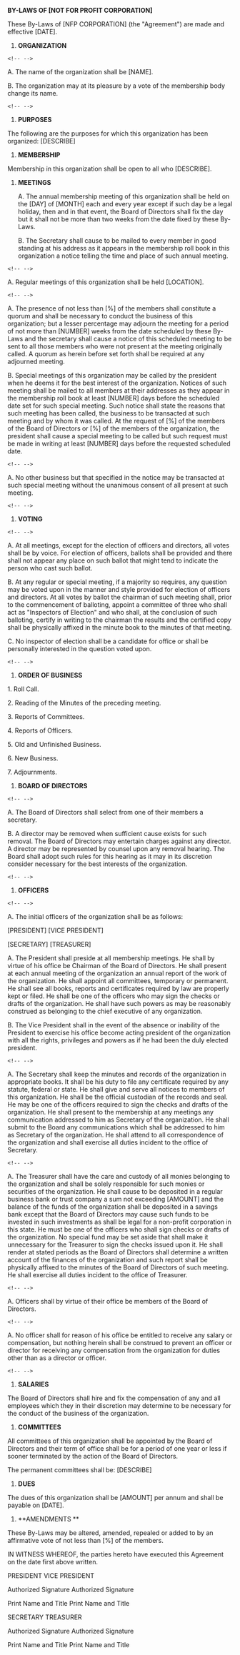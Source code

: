 **BY-LAWS OF \[NOT FOR PROFIT CORPORATION\]**

These By-Laws of \[NFP CORPORATION\] (the "Agreement") are made and
effective \[DATE\].

1.  **ORGANIZATION**

```{=html}
<!-- -->
```
A.  The name of the organization shall be \[NAME\].

B.  The organization may at its pleasure by a vote of the membership
    body change its name.

```{=html}
<!-- -->
```
1.  **PURPOSES**

The following are the purposes for which this organization has been
organized: \[DESCRIBE\]

1.  **MEMBERSHIP**

Membership in this organization shall be open to all who \[DESCRIBE\].

1.  **MEETINGS**

    A.  The annual membership meeting of this organization shall be held
        on the \[DAY\] of \[MONTH\] each and every year except if such
        day be a legal holiday, then and in that event, the Board of
        Directors shall fix the day but it shall not be more than two
        weeks from the date fixed by these By-Laws.

    B.  The Secretary shall cause to be mailed to every member in good
        standing at his address as it appears in the membership roll
        book in this organization a notice telling the time and place of
        such annual meeting.

```{=html}
<!-- -->
```
A.  Regular meetings of this organization shall be held \[LOCATION\].

```{=html}
<!-- -->
```
A.  The presence of not less than \[%\] of the members shall constitute
    a quorum and shall be necessary to conduct the business of this
    organization; but a lesser percentage may adjourn the meeting for a
    period of not more than \[NUMBER\] weeks from the date scheduled by
    these By-Laws and the secretary shall cause a notice of this
    scheduled meeting to be sent to all those members who were not
    present at the meeting originally called. A quorum as herein before
    set forth shall be required at any adjourned meeting.

B.  Special meetings of this organization may be called by the president
    when he deems it for the best interest of the organization. Notices
    of such meeting shall be mailed to all members at their addresses as
    they appear in the membership roll book at least \[NUMBER\] days
    before the scheduled date set for such special meeting. Such notice
    shall state the reasons that such meeting has been called, the
    business to be transacted at such meeting and by whom it was called.
    At the request of \[%\] of the members of the Board of Directors or
    \[%\] of the members of the organization, the president shall cause
    a special meeting to be called but such request must be made in
    writing at least \[NUMBER\] days before the requested scheduled
    date.

```{=html}
<!-- -->
```
A.  No other business but that specified in the notice may be transacted
    at such special meeting without the unanimous consent of all present
    at such meeting.

```{=html}
<!-- -->
```
1.  **VOTING**

```{=html}
<!-- -->
```
A.  At all meetings, except for the election of officers and directors,
    all votes shall be by voice. For election of officers, ballots shall
    be provided and there shall not appear any place on such ballot that
    might tend to indicate the person who cast such ballot.

B.  At any regular or special meeting, if a majority so requires, any
    question may be voted upon in the manner and style provided for
    election of officers and directors. At all votes by ballot the
    chairman of such meeting shall, prior to the commencement of
    balloting, appoint a committee of three who shall act as
    \"Inspectors of Election\" and who shall, at the conclusion of such
    balloting, certify in writing to the chairman the results and the
    certified copy shall be physically affixed in the minute book to the
    minutes of that meeting.

C.  No inspector of election shall be a candidate for office or shall be
    personally interested in the question voted upon.

```{=html}
<!-- -->
```
1.  **ORDER OF BUSINESS**

1\. Roll Call.

2\. Reading of the Minutes of the preceding meeting.

3\. Reports of Committees.

4\. Reports of Officers.

5\. Old and Unfinished Business.

6\. New Business.

7\. Adjournments.

1.  **BOARD OF DIRECTORS**

```{=html}
<!-- -->
```
A.  The Board of Directors shall select from one of their members a
    secretary.

B.  A director may be removed when sufficient cause exists for such
    removal. The Board of Directors may entertain charges against any
    director. A director may be represented by counsel upon any removal
    hearing. The Board shall adopt such rules for this hearing as it may
    in its discretion consider necessary for the best interests of the
    organization.

```{=html}
<!-- -->
```
1.  **OFFICERS**

```{=html}
<!-- -->
```
A.  The initial officers of the organization shall be as follows:

\[PRESIDENT\] \[VICE PRESIDENT\]

\[SECRETARY\] \[TREASURER\]

A.  The President shall preside at all membership meetings. He shall by
    virtue of his office be Chairman of the Board of Directors. He shall
    present at each annual meeting of the organization an annual report
    of the work of the organization. He shall appoint all committees,
    temporary or permanent. He shall see all books, reports and
    certificates required by law are properly kept or filed. He shall be
    one of the officers who may sign the checks or drafts of the
    organization. He shall have such powers as may be reasonably
    construed as belonging to the chief executive of any organization.

B.  The Vice President shall in the event of the absence or inability of
    the President to exercise his office become acting president of the
    organization with all the rights, privileges and powers as if he had
    been the duly elected president.

```{=html}
<!-- -->
```
A.  The Secretary shall keep the minutes and records of the organization
    in appropriate books. It shall be his duty to file any certificate
    required by any statute, federal or state. He shall give and serve
    all notices to members of this organization. He shall be the
    official custodian of the records and seal. He may be one of the
    officers required to sign the checks and drafts of the organization.
    He shall present to the membership at any meetings any communication
    addressed to him as Secretary of the organization. He shall submit
    to the Board any communications which shall be addressed to him as
    Secretary of the organization. He shall attend to all correspondence
    of the organization and shall exercise all duties incident to the
    office of Secretary.

```{=html}
<!-- -->
```
A.  The Treasurer shall have the care and custody of all monies
    belonging to the organization and shall be solely responsible for
    such monies or securities of the organization. He shall cause to be
    deposited in a regular business bank or trust company a sum not
    exceeding \[AMOUNT\] and the balance of the funds of the
    organization shall be deposited in a savings bank except that the
    Board of Directors may cause such funds to be invested in such
    investments as shall be legal for a non-profit corporation in this
    state. He must be one of the officers who shall sign checks or
    drafts of the organization. No special fund may be set aside that
    shall make it unnecessary for the Treasurer to sign the checks
    issued upon it. He shall render at stated periods as the Board of
    Directors shall determine a written account of the finances of the
    organization and such report shall be physically affixed to the
    minutes of the Board of Directors of such meeting. He shall exercise
    all duties incident to the office of Treasurer.

```{=html}
<!-- -->
```
A.  Officers shall by virtue of their office be members of the Board of
    Directors.

```{=html}
<!-- -->
```
A.  No officer shall for reason of his office be entitled to receive any
    salary or compensation, but nothing herein shall be construed to
    prevent an officer or director for receiving any compensation from
    the organization for duties other than as a director or officer.

```{=html}
<!-- -->
```
1.  **SALARIES**

The Board of Directors shall hire and fix the compensation of any and
all employees which they in their discretion may determine to be
necessary for the conduct of the business of the organization.

1.  **COMMITTEES**

All committees of this organization shall be appointed by the Board of
Directors and their term of office shall be for a period of one year or
less if sooner terminated by the action of the Board of Directors.

The permanent committees shall be: \[DESCRIBE\]

1.  **DUES**

The dues of this organization shall be \[AMOUNT\] per annum and shall be
payable on \[DATE\].

1.  **AMENDMENTS **

These By-Laws may be altered, amended, repealed or added to by an
affirmative vote of not less than \[%\] of the members.

IN WITNESS WHEREOF, the parties hereto have executed this Agreement on
the date first above written.

PRESIDENT VICE PRESIDENT

Authorized Signature Authorized Signature

Print Name and Title Print Name and Title

SECRETARY TREASURER

Authorized Signature Authorized Signature

Print Name and Title Print Name and Title
